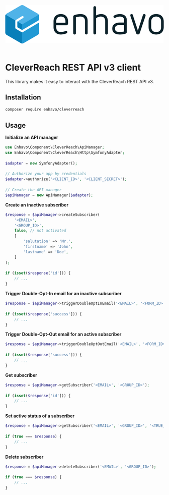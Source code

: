 ![alt text](enhavo.svg "enhavo")
<br/>
<br/>


# CleverReach REST API v3 client

This library makes it easy to interact with the CleverReach REST API v3.

## Installation

```bash
composer require enhavo/cleverreach
```

## Usage

**Initialize an API manager**

```php
use Enhavo\Component\CleverReach\ApiManager;
use Enhavo\Component\CleverReach\Http\SymfonyAdapter;

$adapter = new SymfonyAdapter();

// Authorize your app by credentials
$adapter->authorize('<CLIENT_ID>', '<CLIENT_SECRET>');

// Create the API manager
$apiManager = new ApiManager($adapter);
```

**Create an inactive subscriber**

```php
$response = $apiManager->createSubscriber(
    '<EMAIL>',
    '<GROUP_ID>',
    false, // not activated
    [
        'salutation' => 'Mr.',
        'firstname' => 'John',
        'lastname' => 'Doe',
    ]
);

if (isset($response['id'])) {
    // ...
}
```

**Trigger Double-Opt-In email for an inactive subscriber**

```php
$response = $apiManager->triggerDoubleOptInEmail('<EMAIL>', '<FORM_ID>');

if (isset($response['success'])) {
    // ...
}
```

**Trigger Double-Opt-Out email for an active subscriber**

```php
$response = $apiManager->triggerDoubleOptOutEmail('<EMAIL>', '<FORM_ID>');

if (isset($response['success'])) {
    // ...
}
```

**Get subscriber**

```php
$response = $apiManager->getSubscriber('<EMAIL>', '<GROUP_ID>');

if (isset($response['id'])) {
    // ...
}
```

**Set active status of a subscriber**

```php
$response = $apiManager->getSubscriber('<EMAIL>', '<GROUP_ID>', '<TRUE_OR_FALSE>');

if (true === $response) {
    // ...
}
```

**Delete subscriber**

```php
$response = $apiManager->deleteSubscriber('<EMAIL>', '<GROUP_ID>');

if (true === $response) {
    // ...
}
```

